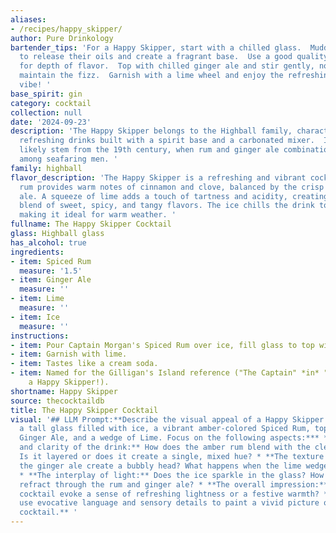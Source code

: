 ```yaml
---
aliases:
- /recipes/happy_skipper/
author: Pure Drinkology
bartender_tips: 'For a Happy Skipper, start with a chilled glass.  Muddle lime wedges
  to release their oils and create a fragrant base.  Use a good quality spiced rum
  for depth of flavor.  Top with chilled ginger ale and stir gently, not shake, to
  maintain the fizz.  Garnish with a lime wheel and enjoy the refreshing, tropical
  vibe! '
base_spirit: gin
category: cocktail
collection: null
date: '2024-09-23'
description: 'The Happy Skipper belongs to the Highball family, characterized by tall,
  refreshing drinks built with a spirit base and a carbonated mixer.  Its origins
  likely stem from the 19th century, when rum and ginger ale combinations were popular
  among seafaring men. '
family: highball
flavor_description: 'The Happy Skipper is a refreshing and vibrant cocktail. The spiced
  rum provides warm notes of cinnamon and clove, balanced by the crisp bite of ginger
  ale. A squeeze of lime adds a touch of tartness and acidity, creating a harmonious
  blend of sweet, spicy, and tangy flavors. The ice chills the drink to perfection,
  making it ideal for warm weather. '
fullname: The Happy Skipper Cocktail
glass: Highball glass
has_alcohol: true
ingredients:
- item: Spiced Rum
  measure: '1.5'
- item: Ginger Ale
  measure: ''
- item: Lime
  measure: ''
- item: Ice
  measure: ''
instructions:
- item: Pour Captain Morgan's Spiced Rum over ice, fill glass to top with Ginger Ale.
- item: Garnish with lime.
- item: Tastes like a cream soda.
- item: Named for the Gilligan's Island reference ("The Captain" *in* "Ginger" is
    a Happy Skipper!).
shortname: Happy Skipper
source: thecocktaildb
title: The Happy Skipper Cocktail
visual: '## LLM Prompt:**Describe the visual appeal of a Happy Skipper cocktail. Imagine
  a tall glass filled with ice, a vibrant amber-colored Spiced Rum, topped with bubbly
  Ginger Ale, and a wedge of Lime. Focus on the following aspects:*** **The color
  and clarity of the drink:** How does the amber rum blend with the clear ginger ale?
  Is it layered or does it create a single, mixed hue? * **The texture and movement:**  Does
  the ginger ale create a bubbly head? What happens when the lime wedge is squeezed?
  * **The interplay of light:** Does the ice sparkle in the glass? How does the light
  refract through the rum and ginger ale? * **The overall impression:**  Does the
  cocktail evoke a sense of refreshing lightness or a festive warmth? **Remember to
  use evocative language and sensory details to paint a vivid picture of this tropical
  cocktail.** '
---
```



